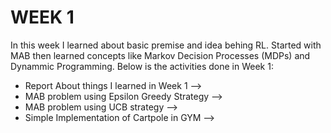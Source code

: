 # WEEK 1
In this week I learned about basic premise and idea behing RL. Started with MAB then learned concepts like Markov Decision Processes (MDPs) and Dynammic Programming.
Below is the activities done in Week 1:
- Report About things I learned in Week 1   -->
- MAB problem using Epsilon Greedy Strategy -->
- MAB problem using UCB strategy            -->
- Simple Implementation of Cartpole in GYM  -->
